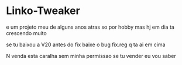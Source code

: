 # Linko-Tweaker 

e um projeto meu de alguns anos atras so por hobby mas hj em dia ta crescendo muito

se tu baixou a V20 antes do fix baixe o bug fix.reg q ta ai em cima

N venda esta caralha sem minha permissao
se tu vender eu vou saber
